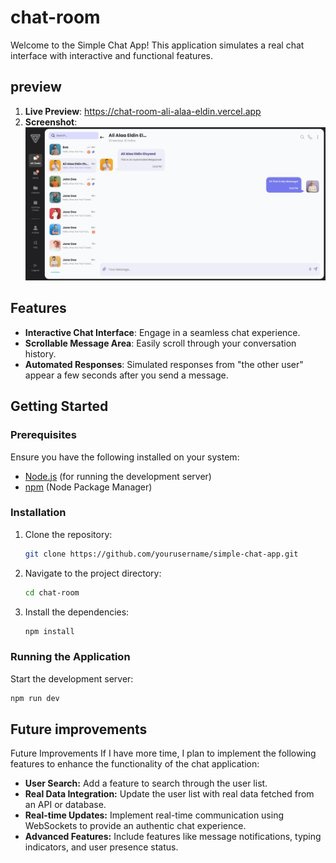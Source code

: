# chat-room

Welcome to the Simple Chat App! This application simulates a real chat interface with interactive and functional features.
## preview
1. **Live Preview**: https://chat-room-ali-alaa-eldin.vercel.app
2. **Screenshot**:  ![Screenshot](projectImage.jpeg)
## Features

-   **Interactive Chat Interface**: Engage in a seamless chat experience.
-   **Scrollable Message Area**: Easily scroll through your conversation history.
-   **Automated Responses**: Simulated responses from "the other user" appear a few seconds after you send a message.

## Getting Started

### Prerequisites

Ensure you have the following installed on your system:

-   [Node.js](https://nodejs.org/) (for running the development server)
-   [npm](https://www.npmjs.com/) (Node Package Manager)

### Installation

1. Clone the repository:

    ```sh
    git clone https://github.com/yourusername/simple-chat-app.git
    ```

2. Navigate to the project directory:

    ```sh
    cd chat-room
    ```

3. Install the dependencies:

    ```sh
    npm install
    ```

### Running the Application

Start the development server:

```sh
npm run dev
```

## Future improvements

Future Improvements
If I have more time, I plan to implement the following features to enhance the functionality of the chat application:

-   **User Search:** Add a feature to search through the user list.
-   **Real Data Integration:** Update the user list with real data fetched from an API or database.
-   **Real-time Updates:** Implement real-time communication using WebSockets to provide an authentic chat experience.
-   **Advanced Features:** Include features like message notifications, typing indicators, and user presence status.
  



